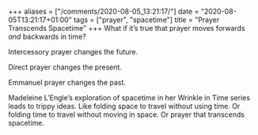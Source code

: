 +++
aliases = ["/comments/2020-08-05_13:21:17/"]
date = "2020-08-05T13:21:17+01:00"
tags = ["prayer", "spacetime"]
title = "Prayer Transcends Spacetime"
+++
What if it’s true that prayer moves forwards _and_ backwards in time?

Intercessory prayer changes the future.

Direct prayer changes the present.

Emmanuel prayer changes the past.

Madeleine L’Engle’s exploration of spacetime in her Wrinkle in Time series leads to trippy ideas. Like folding space to travel without using time. Or folding time to travel without moving in space. Or prayer that transcends spacetime.
